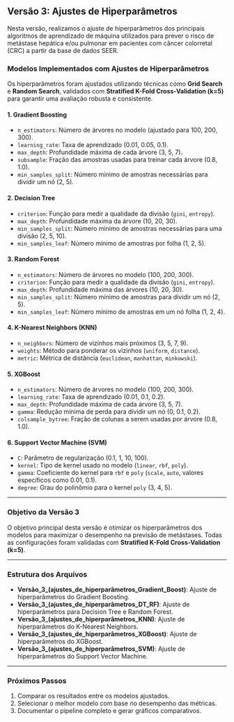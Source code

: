 ## Versão 3: Ajustes de Hiperparâmetros

Nesta versão, realizamos o ajuste de hiperparâmetros dos principais algoritmos de aprendizado de máquina utilizados para prever o risco de metástase hepática e/ou pulmonar em pacientes com câncer colorretal (CRC) a partir da base de dados SEER.

### Modelos Implementados com Ajustes de Hiperparâmetros
Os hiperparâmetros foram ajustados utilizando técnicas como **Grid Search** e **Random Search**, validados com **Stratified K-Fold Cross-Validation (k=5)** para garantir uma avaliação robusta e consistente.

#### **1. Gradient Boosting**
- `n_estimators`: Número de árvores no modelo (ajustado para 100, 200, 300).
- `learning_rate`: Taxa de aprendizado (0.01, 0.05, 0.1).
- `max_depth`: Profundidade máxima de cada árvore (3, 5, 7).
- `subsample`: Fração das amostras usadas para treinar cada árvore (0.8, 1.0).
- `min_samples_split`: Número mínimo de amostras necessárias para dividir um nó (2, 5).

#### **2. Decision Tree**
- `criterion`: Função para medir a qualidade da divisão (`gini`, `entropy`).
- `max_depth`: Profundidade máxima da árvore (10, 20, 30).
- `min_samples_split`: Número mínimo de amostras necessárias para uma divisão (2, 5, 10).
- `min_samples_leaf`: Número mínimo de amostras por folha (1, 2, 5).

#### **3. Random Forest**
- `n_estimators`: Número de árvores no modelo (100, 200, 300).
- `criterion`: Função para medir a qualidade da divisão (`gini`, `entropy`).
- `max_depth`: Profundidade máxima das árvores (10, 20, 30).
- `min_samples_split`: Número mínimo de amostras para dividir um nó (2, 5).
- `min_samples_leaf`: Número mínimo de amostras em um nó folha (1, 2, 4).

#### **4. K-Nearest Neighbors (KNN)**
- `n_neighbors`: Número de vizinhos mais próximos (3, 5, 7, 9).
- `weights`: Método para ponderar os vizinhos (`uniform`, `distance`).
- `metric`: Métrica de distância (`euclidean`, `manhattan`, `minkowski`).

#### **5. XGBoost**
- `n_estimators`: Número de árvores no modelo (100, 200, 300).
- `learning_rate`: Taxa de aprendizado (0.01, 0.1, 0.2).
- `max_depth`: Profundidade máxima de cada árvore (3, 5, 7).
- `gamma`: Redução mínima de perda para dividir um nó (0, 0.1, 0.2).
- `colsample_bytree`: Fração de colunas a serem usadas por árvore (0.8, 1.0).

#### **6. Support Vector Machine (SVM)**
- `C`: Parâmetro de regularização (0.1, 1, 10, 100).
- `kernel`: Tipo de kernel usado no modelo (`linear`, `rbf`, `poly`).
- `gamma`: Coeficiente do kernel para `rbf` e `poly` (`scale`, `auto`, valores específicos como 0.01, 0.1).
- `degree`: Grau do polinômio para o kernel `poly` (3, 4, 5).

---

### Objetivo da Versão 3
O objetivo principal desta versão é otimizar os hiperparâmetros dos modelos para maximizar o desempenho na previsão de metástases. Todas as configurações foram validadas com **Stratified K-Fold Cross-Validation (k=5)**.

---

### Estrutura dos Arquivos
- **Versão_3_(ajustes_de_hiperparâmetros_Gradient_Boost)**: Ajuste de hiperparâmetros do Gradient Boosting.
- **Versão_3_(ajustes_de_hiperparâmetros_DT_RF)**: Ajuste de hiperparâmetros para Decision Tree e Random Forest.
- **Versão_3_(ajustes_de_hiperparâmetros_KNN)**: Ajuste de hiperparâmetros do K-Nearest Neighbors.
- **Versão_3_(ajustes_de_hiperparâmetros_XGBoost)**: Ajuste de hiperparâmetros do XGBoost.
- **Versão_3_(ajustes_de_hiperparâmetros_SVM)**: Ajuste de hiperparâmetros do Support Vector Machine.

---

### Próximos Passos
1. Comparar os resultados entre os modelos ajustados.
2. Selecionar o melhor modelo com base no desempenho das métricas.
3. Documentar o pipeline completo e gerar gráficos comparativos.

